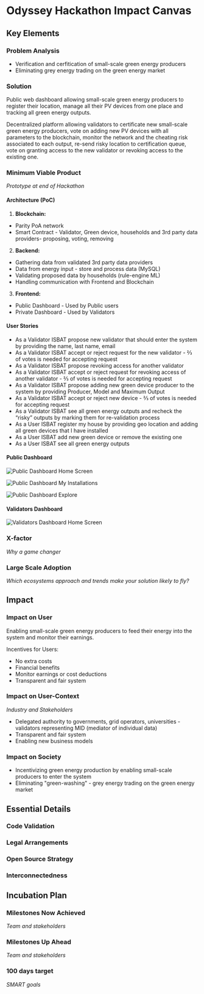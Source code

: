 # Odyssey Hackathon Impact Canvas

## Key Elements

### Problem Analysis
* Verification and cerfitication of small-scale green energy producers
* Eliminating grey energy trading on the green energy market

### Solution
Public web dashboard allowing small-scale green energy producers to register their location, manage all their PV devices from one place and tracking all green energy outputs.

Decentralized platform allowing validators to certificate new small-scale green energy producers, vote on adding new PV devices with all parameters to the blockchain, monitor the network and the cheating risk associated to each output, re-send risky location to certification queue, vote on granting access to the new validator or revoking access to the existing one.

### Minimum Viable Product 
_Prototype at end of Hackathon_

#### Architecture (PoC)

1. **Blockchain:**
* Parity PoA network
* Smart Contract - Validator, Green device, households and 3rd party data providers- proposing, voting, removing

2. **Backend:**
* Gathering data from validated 3rd party data providers 
* Data from energy input - store and process data (MySQL)
* Validating proposed data by households (rule-engine ML)
* Handling communication with Frontend and Blockchain

3. **Frontend:**
* Public Dashboard - Used by Public users
* Private Dashboard - Used by Validators

#### User Stories
* As a Validator ISBAT propose new validator that should enter the system by providing the name, last name, email 
* As a Validator ISBAT accept or reject request for the new validator - ⅔ of votes is needed for accepting request
* As a Validator ISBAT propose revoking access for another validator
* As a Validator ISBAT accept or reject request for revoking access of another validator - ⅔ of votes is needed for accepting request
* As a Validator ISBAT propose adding new green device producer to the system by providing Producer, Model and Maximum Output
* As a Validator ISBAT accept or reject new device - ⅔ of votes is needed for accepting request
* As a Validator ISBAT see all green energy outputs and recheck the “risky” outputs by marking them for re-validation process 
* As a User ISBAT register my house by providing geo location and adding all green devices that I have installed 
* As a User ISBAT add new green device or remove the existing one
* As a User ISBAT see all green energy outputs

#### Public Dashboard 

![Public Dashboard Home Screen](/screenshots/1_Home.png)

![Public Dashboard My Installations](/screenshots/2_MyInstallations.png)

![Public Dashboard Explore](/screenshots/3_Explore.png)

#### Validators Dashboard 

![Validators Dashboard Home Screen](/screenshots/1_AllRequests.png)


### X-factor 
_Why a game changer_


### Large Scale Adoption 
_Which ecosystems approach and trends make your solution likely to fly?_


## Impact

### Impact on User
Enabling small-scale green energy producers to feed their energy into the system and monitor their earnings.

Incentives for Users:
* No extra costs
* Financial benefits
* Monitor earnings or cost deductions 
* Transparent and fair system

### Impact on User-Context 
_Industry and Stakeholders_
* Delegated authority to governments, grid operators, universities - validators representing MID (mediator of individual data)
* Transparent and fair system
* Enabling new business models 

### Impact on Society 
* Incentivizing green energy production by enabling small-scale producers to enter the system
* Eliminating "green-washing" - grey energy trading on the green energy market

## Essential Details

### Code Validation

### Legal Arrangements

### Open Source Strategy

### Interconnectedness

## Incubation Plan 

### Milestones Now Achieved 
_Team and stakeholders_

### Milestones Up Ahead 
_Team and stakeholders_

### 100 days target
_SMART goals_

